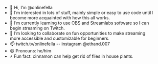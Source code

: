 - 👋 Hi, I’m @onlinefella 
- 👀 I’m interested in lots of stuff, mainly simple or easy to use code until I become more acquainted with how this all works.
- 🌱 I’m currently learning to use OBS and Streamlabs software so I can begin streaming on Twitch.
- 💞️ I’m looking to collaborate on fun opportunities to make streaming more accessible and customizable for beginners.
- 📫 twitch.tv/onlinefella -- instagram @ethand.007
- 😄 Pronouns: he/him
- ⚡ Fun fact: cinnamon can help get rid of flies in house plants.

<!---
onlinefella/onlinefella is a ✨ special ✨ repository because its `README.md` (this file) appears on your GitHub profile.
You can click the Preview link to take a look at your changes.
--->
